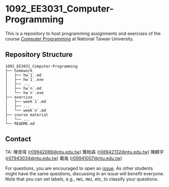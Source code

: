 # 1092_EE3031_Computer-Programming

This is a repository to host programming assignments and exercises of the course [Computer Programming](https://cool.ntu.edu.tw/courses/4605/modules) at National Taiwan University.

## Repository Structure
```
1092_EE3031_Computer-Programming
├── homework
│   ├── hw`1`.md
│   ├── hw`1`.exe
│   ├── ...
│   ├── hw`n`.md
│   └── hw`n`.exe
├── exercise
│   ├── week`1`.md
│   ├── ...
│   └── week`n`.md
├── course material
│   └── ...
└── README.md

``` 

## Contact
TA: 
陳昱瑋 (r09942066@ntu.edu.tw)
龔柏森 (r08942132@ntu.edu.tw)
陳麒宇 (r07943034@ntu.edu.tw)
戴胤 (r09941007@ntu.edu.tw)

For questions, you are encouraged to open an [issue](https://github.com/fordevoted/1092_EE3031_Computer-Programming/issues).
As other students might have the same questions, discussing in an issue will benefit everyone.
Note that you can set labels, e.g., `HW1`, `HW2`, etc, to classify your questions.